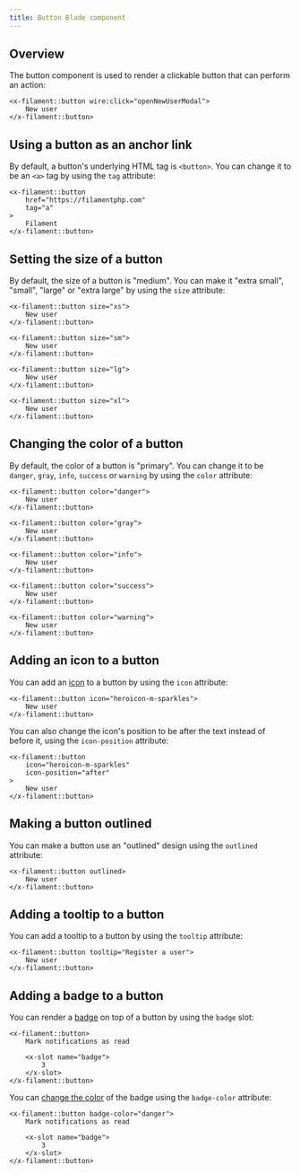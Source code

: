 ```yaml
---
title: Button Blade component
---
```


## Overview

The button component is used to render a clickable button that can perform an action:

```blade
<x-filament::button wire:click="openNewUserModal">
    New user
</x-filament::button>
```

## Using a button as an anchor link

By default, a button's underlying HTML tag is `<button>`. You can change it to be an `<a>` tag by using the `tag` attribute:

```blade
<x-filament::button
    href="https://filamentphp.com"
    tag="a"
>
    Filament
</x-filament::button>
```

## Setting the size of a button

By default, the size of a button is "medium". You can make it "extra small", "small", "large" or "extra large" by using the `size` attribute:

```blade
<x-filament::button size="xs">
    New user
</x-filament::button>

<x-filament::button size="sm">
    New user
</x-filament::button>

<x-filament::button size="lg">
    New user
</x-filament::button>

<x-filament::button size="xl">
    New user
</x-filament::button>
```

## Changing the color of a button

By default, the color of a button is "primary". You can change it to be `danger`, `gray`, `info`, `success` or `warning` by using the `color` attribute:

```blade
<x-filament::button color="danger">
    New user
</x-filament::button>

<x-filament::button color="gray">
    New user
</x-filament::button>

<x-filament::button color="info">
    New user
</x-filament::button>

<x-filament::button color="success">
    New user
</x-filament::button>

<x-filament::button color="warning">
    New user
</x-filament::button>
```

## Adding an icon to a button

You can add an [icon](../styling/icons) to a button by using the `icon` attribute:

```blade
<x-filament::button icon="heroicon-m-sparkles">
    New user
</x-filament::button>
```

You can also change the icon's position to be after the text instead of before it, using the `icon-position` attribute:

```blade
<x-filament::button
    icon="heroicon-m-sparkles"
    icon-position="after"
>
    New user
</x-filament::button>
```

## Making a button outlined

You can make a button use an "outlined" design using the `outlined` attribute:

```blade
<x-filament::button outlined>
    New user
</x-filament::button>
```

## Adding a tooltip to a button

You can add a tooltip to a button by using the `tooltip` attribute:

```blade
<x-filament::button tooltip="Register a user">
    New user
</x-filament::button>
```

## Adding a badge to a button

You can render a [badge](badge) on top of a button by using the `badge` slot:

```blade
<x-filament::button>
    Mark notifications as read
    
    <x-slot name="badge">
        3
    </x-slot>
</x-filament::button>
```

You can [change the color](badge#changing-the-color-of-the-badge) of the badge using the `badge-color` attribute:

```blade
<x-filament::button badge-color="danger">
    Mark notifications as read
    
    <x-slot name="badge">
        3
    </x-slot>
</x-filament::button>
```
